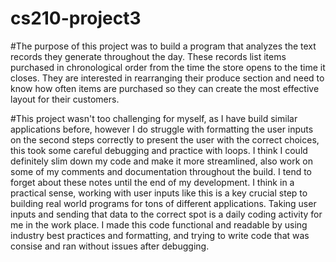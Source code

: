 # cs210-project3

#The purpose of this project was to build a program that analyzes the text records they generate throughout the day. These records list items purchased in chronological order from the time the store opens to the time it closes. They are interested in rearranging their produce section and need to know how often items are purchased so they can create the most effective layout for their customers.

#This project wasn't too challenging for myself, as I have build similar applications before, however I do struggle with formatting the user inputs on the second steps correctly to present the user with the correct choices, this took some careful debugging and practice with loops. I think I could definitely slim down my code and make it more streamlined, also work on some of my comments and documentation throughout the build. I tend to forget about these notes until the end of my development. I think in a practical sense, working with user inputs like this is a key crucial step to building real world programs for tons of different applications. Taking user inputs and sending that data to the correct spot is a daily coding activity for me in the work place. I made this code functional and readable by using industry best practices and formatting, and trying to write code that was consise and ran without issues after debugging.
